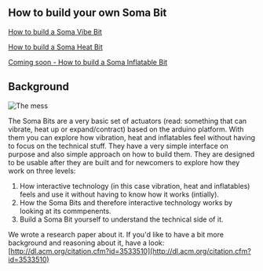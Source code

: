 ## How to build your own Soma Bit

[How to build a Soma Vibe Bit](https://github.com/somaBits/somabits.github.io/wiki/How-to-Build-a-Soma-Vibe-Bit)

[How to build a Soma Heat Bit](https://github.com/somaBits/somabits.github.io/wiki/How-to-Build-a-Soma-Vibe-Bit)

[Coming soon - How to build a Soma Inflatable Bit](../../wiki/)

## Background
![The mess](https://user-images.githubusercontent.com/103489802/174261620-a5b91f10-e634-4698-b71a-255870606469.jpg)

The Soma Bits are a very basic set of actuators (read: something that can vibrate, heat up or expand/contract) based on the arduino platform. With them you can explore how vibration, heat and inflatables feel without having to focus on the technical stuff. They have a very simple interface on purpose and also simple approach on how to build them. They are designed to be usable after they are built and for newcomers to explore how they work on three levels:
1. How interactive technology (in this case vibration, heat and inflatables) feels and use it without having to know how it works (intially).
2. How the Soma Bits and therefore interactive technology works by looking at its commpenents.
3. Build a Soma Bit yourself to understand the technical side of it.

We wrote a research paper about it. If you'd like to have a bit more background and reasoning about it, have a look: [http://dl.acm.org/citation.cfm?id=3533510](http://dl.acm.org/citation.cfm?id=3533510)



<!--
**somaBits/somabits** is a ✨ _special_ ✨ repository because its `README.md` (this file) appears on your GitHub profile.

Here are some ideas to get you started:

- 🔭 I’m currently working on ...
- 🌱 I’m currently learning ...
- 👯 I’m looking to collaborate on ...
- 🤔 I’m looking for help with ...
- 💬 Ask me about ...
- 📫 How to reach me: ...
- 😄 Pronouns: ...
- ⚡ Fun fact: ...
-->
